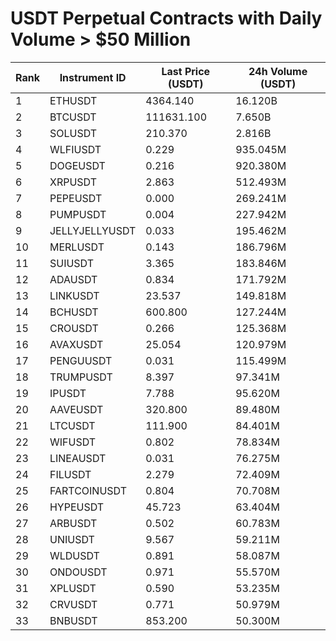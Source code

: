 # USDT Perpetual Contracts with Daily Volume > $50 Million

| Rank | Instrument ID | Last Price (USDT) | 24h Volume (USDT) |
|------|---------------|-------------------|-------------------|
| 1 | ETHUSDT | 4364.140 | 16.120B |
| 2 | BTCUSDT | 111631.100 | 7.650B |
| 3 | SOLUSDT | 210.370 | 2.816B |
| 4 | WLFIUSDT | 0.229 | 935.045M |
| 5 | DOGEUSDT | 0.216 | 920.380M |
| 6 | XRPUSDT | 2.863 | 512.493M |
| 7 | PEPEUSDT | 0.000 | 269.241M |
| 8 | PUMPUSDT | 0.004 | 227.942M |
| 9 | JELLYJELLYUSDT | 0.033 | 195.462M |
| 10 | MERLUSDT | 0.143 | 186.796M |
| 11 | SUIUSDT | 3.365 | 183.846M |
| 12 | ADAUSDT | 0.834 | 171.792M |
| 13 | LINKUSDT | 23.537 | 149.818M |
| 14 | BCHUSDT | 600.800 | 127.244M |
| 15 | CROUSDT | 0.266 | 125.368M |
| 16 | AVAXUSDT | 25.054 | 120.979M |
| 17 | PENGUUSDT | 0.031 | 115.499M |
| 18 | TRUMPUSDT | 8.397 | 97.341M |
| 19 | IPUSDT | 7.788 | 95.620M |
| 20 | AAVEUSDT | 320.800 | 89.480M |
| 21 | LTCUSDT | 111.900 | 84.401M |
| 22 | WIFUSDT | 0.802 | 78.834M |
| 23 | LINEAUSDT | 0.031 | 76.275M |
| 24 | FILUSDT | 2.279 | 72.409M |
| 25 | FARTCOINUSDT | 0.804 | 70.708M |
| 26 | HYPEUSDT | 45.723 | 63.404M |
| 27 | ARBUSDT | 0.502 | 60.783M |
| 28 | UNIUSDT | 9.567 | 59.211M |
| 29 | WLDUSDT | 0.891 | 58.087M |
| 30 | ONDOUSDT | 0.971 | 55.570M |
| 31 | XPLUSDT | 0.590 | 53.235M |
| 32 | CRVUSDT | 0.771 | 50.979M |
| 33 | BNBUSDT | 853.200 | 50.300M |

